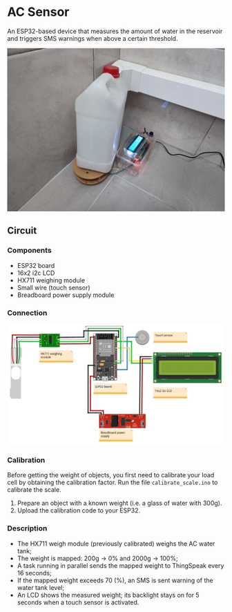 # AC Sensor
An ESP32-based device that measures the amount of water in the reservoir and triggers SMS warnings when above a certain threshold. 

![Project gif](assets/v2/project_vid.gif)


## Circuit
### Components
* ESP32 board
* 16x2 i2c LCD
* HX711 weighing module
* Small wire (touch sensor)
* Breadboard power supply module

### Connection
![Project diagram](assets/circuit_diagram.JPG)

### Calibration
Before getting the weight of objects, you first need to calibrate your load cell by obtaining the calibration factor. Run the file ```calibrate_scale.ino``` to calibrate the scale.
1. Prepare an object with a known weight (i.e. a glass of water with 300g).
2. Upload the calibration code to your ESP32.


### Description
* The HX711 weigh module (previously calibrated) weighs the AC water tank; 
* The weight is mapped: 200g -> 0% and 2000g -> 100%;
* A task running in parallel sends the mapped weight to ThingSpeak every 16 seconds;
* If the mapped weight exceeds 70 (%), an SMS is sent warning of the water tank level;
* An LCD shows the measured weight; its backlight stays on for 5 seconds when a touch sensor is activated.



